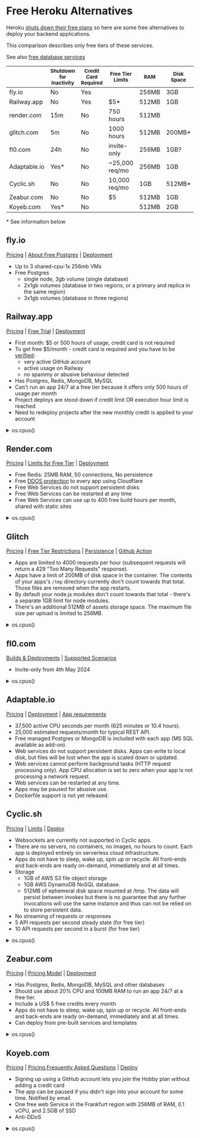 # Free Heroku Alternatives

Heroku [shuts down their free plans](https://twitter.com/heroku/status/1562817050565054469) so here are some free alternatives to deploy your backend applications.

This comparison describes only free tiers of these services.

See also [free database services](https://github.com/DmitryScaletta/free-database-services)

| | <sub>Shutdown for Inactivity</sub> | <sub>Credit Card Required</sub> | <sub>Free Tier Limits</sub> | <sub>RAM</sub> | <sub>Disk Space</sub> | <sub>Disk Write Access</sub> | <sub>Network Bandwidth</sub> | <sub>Docker-file</sub> | <sub>GitHub Integra-tion</sub> |
| ------------ | ---- | --- | -------------- | ----- | ------ | ---- | ------------- | --- | --- |
| fly.io       | No   | Yes |                | 256MB | 3GB    | Yes  | 160GB         | Yes | No  |
| Railway.app  | No   | Yes | $5*            | 512MB | 1GB    |      | $0.10/GB      | Yes | Yes |
| render.com   | 15m  | No  | 750 hours      | 512MB |        | No   | 100GB         | Yes | Yes |
| glitch.com   | 5m   | No  | 1000 hours     | 512MB | 200MB* | Yes  | 4000 req/hour | No  |     | 
| fl0.com      | 24h  | No  | invite-only    | 256MB | 1GB?   | Yes  | 5GB           | Yes | Yes |
| Adaptable.io | Yes* | No  | ~25,000 req/mo | 256MB | 1GB    | Yes* | 5GB           | No* | Yes |
| Cyclic.sh    | No   | No  | 10,000 req/mo  | 1GB   | 512MB* | Yes* |               | No  | Yes |
| Zeabur.com   | No   | No  | $5             | 512MB | 1GB    | Yes  |               | Yes | Yes |
| Koyeb.com    | Yes* | No  |                | 512MB | 2GB    | Yes  | 100GB         | Yes | Yes |

\* See information below

## fly.io

[Pricing](https://fly.io/docs/about/pricing/) | [About Free Postgres](https://fly.io/docs/reference/postgres/#about-free-postgres-on-fly) | [Deployment](https://fly.io/docs/app-guides/continuous-deployment-with-github-actions/#speed-run-your-way-to-continuous-deployment)

* Up to 3 shared-cpu-1x 256mb VMs
* Free Postgres
  * single node, 3gb volume (single database)
  * 2x1gb volumes (database in two regions, or a primary and replica in the same region)
  * 3x1gb volumes (database in three regions)

## Railway.app

[Pricing](https://railway.app/pricing) | [Free Trial](https://docs.railway.app/reference/pricing#free-trial) | [Deployment](https://docs.railway.app/deploy/deployments)

* First month: $5 or 500 hours of usage, credit card is not required
* To get free $5/month - credit card is required and you have to be [verified](https://blog.railway.app/p/pricing-and-plans-migration-guide-2023#what%E2%80%99s-the-deal-with-verification):
  * very active GitHub account
  * active usage on Railway
  * no spammy or abusive behaviour detected
* Has Postgres, Redis, MongoDB, MySQL
* Can't run an app 24/7 at a free tier because it offers only 500 hours of usage per month
* Project deploys are stood down if credit limit OR execution hour limit is reached
* Need to redeploy projects after the new monthly credit is applied to your account

<details>
<summary>os.cpus()</summary>

```json
[
  {"model":"Intel(R) Xeon(R) CPU @ 2.20GHz","speed":2199,"times":{"user":429977550,"nice":4877620,"sys":100221000,"idle":2236262230,"irq":0}},
  {"model":"Intel(R) Xeon(R) CPU @ 2.20GHz","speed":2199,"times":{"user":530307840,"nice":6992540,"sys":104119280,"idle":2159677140,"irq":0}},
  {"model":"Intel(R) Xeon(R) CPU @ 2.20GHz","speed":2199,"times":{"user":531292710,"nice":6954080,"sys":104655000,"idle":2165640630,"irq":0}},
  {"model":"Intel(R) Xeon(R) CPU @ 2.20GHz","speed":2199,"times":{"user":547151450,"nice":7143210,"sys":105376640,"idle":2151592570,"irq":0}},
  {"model":"Intel(R) Xeon(R) CPU @ 2.20GHz","speed":2199,"times":{"user":552904880,"nice":7234820,"sys":105625660,"idle":2147697520,"irq":0}},
  {"model":"Intel(R) Xeon(R) CPU @ 2.20GHz","speed":2199,"times":{"user":572768080,"nice":7805300,"sys":101886850,"idle":1998757280,"irq":0}},
  {"model":"Intel(R) Xeon(R) CPU @ 2.20GHz","speed":2199,"times":{"user":560505030,"nice":6684900,"sys":107260890,"idle":2134275420,"irq":0}},
  {"model":"Intel(R) Xeon(R) CPU @ 2.20GHz","speed":2199,"times":{"user":573149420,"nice":6695010,"sys":107365710,"idle":2128629600,"irq":0}},
  {"model":"Intel(R) Xeon(R) CPU @ 2.20GHz","speed":2199,"times":{"user":566875240,"nice":6857330,"sys":107589550,"idle":2135357390,"irq":0}},
  {"model":"Intel(R) Xeon(R) CPU @ 2.20GHz","speed":2199,"times":{"user":569532820,"nice":6849130,"sys":107298700,"idle":2134912670,"irq":0}},
  {"model":"Intel(R) Xeon(R) CPU @ 2.20GHz","speed":2199,"times":{"user":569806580,"nice":6872870,"sys":107199790,"idle":2134851970,"irq":0}},
  {"model":"Intel(R) Xeon(R) CPU @ 2.20GHz","speed":2199,"times":{"user":574875360,"nice":4793910,"sys":107062680,"idle":2129160960,"irq":0}},
  {"model":"Intel(R) Xeon(R) CPU @ 2.20GHz","speed":2199,"times":{"user":570777860,"nice":4896690,"sys":106414590,"idle":2139333750,"irq":0}},
  {"model":"Intel(R) Xeon(R) CPU @ 2.20GHz","speed":2199,"times":{"user":570867560,"nice":4870710,"sys":107309590,"idle":2135238060,"irq":0}},
  {"model":"Intel(R) Xeon(R) CPU @ 2.20GHz","speed":2199,"times":{"user":582392240,"nice":4899970,"sys":108861520,"idle":2120797550,"irq":0}},
  {"model":"Intel(R) Xeon(R) CPU @ 2.20GHz","speed":2199,"times":{"user":578386010,"nice":4940840,"sys":108575000,"idle":2125157350,"irq":0}},
  {"model":"Intel(R) Xeon(R) CPU @ 2.20GHz","speed":2199,"times":{"user":520093030,"nice":5064300,"sys":105708810,"idle":2185946050,"irq":0}},
  {"model":"Intel(R) Xeon(R) CPU @ 2.20GHz","speed":2199,"times":{"user":443641460,"nice":5138010,"sys":102879030,"idle":2266763470,"irq":0}},
  {"model":"Intel(R) Xeon(R) CPU @ 2.20GHz","speed":2199,"times":{"user":440584160,"nice":5153180,"sys":101942580,"idle":2271730290,"irq":0}},
  {"model":"Intel(R) Xeon(R) CPU @ 2.20GHz","speed":2199,"times":{"user":427817060,"nice":5236540,"sys":101030220,"idle":2285973890,"irq":0}},
  {"model":"Intel(R) Xeon(R) CPU @ 2.20GHz","speed":2199,"times":{"user":424426660,"nice":4804650,"sys":100285420,"idle":2285252450,"irq":0}},
  {"model":"Intel(R) Xeon(R) CPU @ 2.20GHz","speed":2199,"times":{"user":421252000,"nice":5071310,"sys":99151740,"idle":2296282390,"irq":0}},
  {"model":"Intel(R) Xeon(R) CPU @ 2.20GHz","speed":2199,"times":{"user":415649930,"nice":4844940,"sys":100851290,"idle":2293205670,"irq":0}},
  {"model":"Intel(R) Xeon(R) CPU @ 2.20GHz","speed":2199,"times":{"user":414107010,"nice":4704680,"sys":100748620,"idle":2296303770,"irq":0}},
  {"model":"Intel(R) Xeon(R) CPU @ 2.20GHz","speed":2199,"times":{"user":418074100,"nice":4743990,"sys":101072840,"idle":2294456620,"irq":0}},
  {"model":"Intel(R) Xeon(R) CPU @ 2.20GHz","speed":2199,"times":{"user":412244320,"nice":4795740,"sys":100025830,"idle":2300035030,"irq":0}},
  {"model":"Intel(R) Xeon(R) CPU @ 2.20GHz","speed":2199,"times":{"user":407350930,"nice":4870930,"sys":100091520,"idle":2306181050,"irq":0}},
  {"model":"Intel(R) Xeon(R) CPU @ 2.20GHz","speed":2199,"times":{"user":405358380,"nice":4845980,"sys":99191980,"idle":2308132560,"irq":0}},
  {"model":"Intel(R) Xeon(R) CPU @ 2.20GHz","speed":2199,"times":{"user":404763220,"nice":5067500,"sys":107482530,"idle":2256940970,"irq":0}},
  {"model":"Intel(R) Xeon(R) CPU @ 2.20GHz","speed":2199,"times":{"user":404258000,"nice":4938940,"sys":103694880,"idle":2282950000,"irq":0}},
  {"model":"Intel(R) Xeon(R) CPU @ 2.20GHz","speed":2199,"times":{"user":400346480,"nice":4855750,"sys":101393630,"idle":2296042160,"irq":0}},
  {"model":"Intel(R) Xeon(R) CPU @ 2.20GHz","speed":2199,"times":{"user":398576090,"nice":4846670,"sys":100361930,"idle":2304048900,"irq":0}}
]
```
</details>

## Render.com

[Pricing](https://render.com/pricing) | [Limits for Free Tier](https://render.com/docs/free#free-web-services) | [Deployment](https://render.com/docs/deploys)

* Free Redis: 25MB RAM, 50 connections, No persistence
* Free [DDOS protection](https://render.com/docs/ddos-protection) to every app using Cloudflare
* Free Web Services do not support persistent disks
* Free Web Services can be restarted at any time
* Free Web Services can use up to 400 free build hours per month, shared with static sites

<details>
<summary>os.cpus()</summary>

```json
[
  {"model":"AMD EPYC 7571","speed":2542,"times":{"user":174236890,"nice":41690,"sys":94674930,"idle":476275030,"irq":0}},
  {"model":"AMD EPYC 7571","speed":2547,"times":{"user":186440240,"nice":52690,"sys":102817790,"idle":472428170,"irq":0}},
  {"model":"AMD EPYC 7571","speed":2200,"times":{"user":184893690,"nice":59310,"sys":101664400,"idle":471043630,"irq":0}},
  {"model":"AMD EPYC 7571","speed":2200,"times":{"user":185885080,"nice":54210,"sys":102281640,"idle":473727850,"irq":0}},
  {"model":"AMD EPYC 7571","speed":2200,"times":{"user":191267210,"nice":61690,"sys":105612430,"idle":465391730,"irq":0}},
  {"model":"AMD EPYC 7571","speed":2547,"times":{"user":184773470,"nice":61930,"sys":101221800,"idle":472552340,"irq":0}},
  {"model":"AMD EPYC 7571","speed":2200,"times":{"user":186733720,"nice":70410,"sys":102413860,"idle":472580080,"irq":0}},
  {"model":"AMD EPYC 7571","speed":2547,"times":{"user":186168680,"nice":80780,"sys":102599080,"idle":469537790,"irq":0}}
]
```
</details>

## Glitch

[Pricing](https://glitch.com/pricing) | [Free Tier Restrictions](https://help.glitch.com/kb/article/17-technical-restrictions/) | [Persistence](https://help.glitch.com/kb/article/22-do-you-have-built-in-persistence-or-a-database/) | [Github Action](https://github.com/marketplace/actions/glitch-project-sync)

* Apps are limited to 4000 requests per hour (subsequent requests will return a 429 "Too Many Requests" response).
* Apps have a limit of 200MB of disk space in the container. The contents of your apps's `/tmp` directory currently don't count towards that total. Those files are removed when the app restarts.
* By default your node.js modules don't count towards that total - there's a separate 1GB limit for node modules.
* There's an additional 512MB of assets storage space. The maximum file size per upload is limited to 256MB.

<details>
<summary>os.cpus()</summary>

```json
[
  {"model":"Intel(R) Xeon(R) Platinum 8259CL CPU @ 2.50GHz","speed":2499,"times":{"user":392954400,"nice":760542130,"sys":397252320,"idle":2252573240,"irq":0}},
  {"model":"Intel(R) Xeon(R) Platinum 8259CL CPU @ 2.50GHz","speed":2499,"times":{"user":329321660,"nice":756776420,"sys":456550360,"idle":2255211520,"irq":0}},
  {"model":"Intel(R) Xeon(R) Platinum 8259CL CPU @ 2.50GHz","speed":2499,"times":{"user":382870720,"nice":787021250,"sys":372660160,"idle":2265251340,"irq":0}}
]
```
</details>

## fl0.com

[Builds & Deployments](https://docs.fl0.com/docs/platform/builds-deployments) | [Supported Scenarios](https://docs.fl0.com/docs/supported-scenarios)

* Invite-only from 4th May 2024

<details>
<summary>os.cpus()</summary>

```json
[
  {"model":"Intel(R) Xeon(R) Platinum 8275CL CPU @ 3.00GHz","speed":3617,"times":{"user":256960,"nice":3810,"sys":102520,"idle":28391470,"irq":0}},
  {"model":"Intel(R) Xeon(R) Platinum 8275CL CPU @ 3.00GHz","speed":2999,"times":{"user":274440,"nice":3020,"sys":104220,"idle":28388940,"irq":0}},
  {"model":"Intel(R) Xeon(R) Platinum 8275CL CPU @ 3.00GHz","speed":2999,"times":{"user":274890,"nice":3330,"sys":104990,"idle":28403950,"irq":0}},
  {"model":"Intel(R) Xeon(R) Platinum 8275CL CPU @ 3.00GHz","speed":2999,"times":{"user":305950,"nice":1990,"sys":105790,"idle":28370670,"irq":0}},
  {"model":"Intel(R) Xeon(R) Platinum 8275CL CPU @ 3.00GHz","speed":3608,"times":{"user":284490,"nice":3900,"sys":105520,"idle":28394810,"irq":0}},
  {"model":"Intel(R) Xeon(R) Platinum 8275CL CPU @ 3.00GHz","speed":2999,"times":{"user":301920,"nice":2960,"sys":105020,"idle":28370150,"irq":0}},
  {"model":"Intel(R) Xeon(R) Platinum 8275CL CPU @ 3.00GHz","speed":2999,"times":{"user":285230,"nice":7930,"sys":104650,"idle":28397560,"irq":0}},
  {"model":"Intel(R) Xeon(R) Platinum 8275CL CPU @ 3.00GHz","speed":3600,"times":{"user":404610,"nice":2110,"sys":111550,"idle":28279030,"irq":0}},
  {"model":"Intel(R) Xeon(R) Platinum 8275CL CPU @ 3.00GHz","speed":3675,"times":{"user":321350,"nice":3090,"sys":107030,"idle":28354550,"irq":0}},
  {"model":"Intel(R) Xeon(R) Platinum 8275CL CPU @ 3.00GHz","speed":2999,"times":{"user":318750,"nice":3690,"sys":102570,"idle":28370200,"irq":0}},
  {"model":"Intel(R) Xeon(R) Platinum 8275CL CPU @ 3.00GHz","speed":2999,"times":{"user":314820,"nice":2110,"sys":106290,"idle":28369010,"irq":0}},
  {"model":"Intel(R) Xeon(R) Platinum 8275CL CPU @ 3.00GHz","speed":3598,"times":{"user":320310,"nice":3500,"sys":111890,"idle":28286330,"irq":0}},
  {"model":"Intel(R) Xeon(R) Platinum 8275CL CPU @ 3.00GHz","speed":3599,"times":{"user":313590,"nice":3710,"sys":108010,"idle":28328580,"irq":0}},
  {"model":"Intel(R) Xeon(R) Platinum 8275CL CPU @ 3.00GHz","speed":2999,"times":{"user":300940,"nice":4490,"sys":108260,"idle":28369610,"irq":0}},
  {"model":"Intel(R) Xeon(R) Platinum 8275CL CPU @ 3.00GHz","speed":2999,"times":{"user":290070,"nice":4080,"sys":104160,"idle":28378910,"irq":0}},
  {"model":"Intel(R) Xeon(R) Platinum 8275CL CPU @ 3.00GHz","speed":2999,"times":{"user":414090,"nice":2290,"sys":118980,"idle":28196530,"irq":0}}
]
```
</details>

## Adaptable.io

[Pricing](https://adaptable.io/pricing) | [Deployment](https://adaptable.io/docs/deploying-your-existing-app) | [App requirements](https://adaptable.io/docs/app-guides/deploy-nodejs-app#containerized-app-requirements)

* 37,500 active CPU seconds per month (625 minutes or 10.4 hours).
* 25,000 estimated requests/month for typical REST API.
* Free managed Postgres or MongoDB is included with each app (MS SQL available as add-on).
* Web services do not support persistent disks. Apps can write to local disk, but files will be lost when the app is scaled down or updated.
* Web services cannot perform background tasks (HTTP request processing only). App CPU allocation is set to zero when your app is not processing a network request.
* Web services can be restarted at any time.
* Apps may be paused for abusive use.
* Dockerfile support is not yet released.

## Cyclic.sh

[Pricing](https://www.cyclic.sh/pricing) | [Limits](https://docs.cyclic.sh/overview/limits) | [Deploy](https://docs.cyclic.sh/overview/deploy)

* Websockets are currently not supported in Cyclic apps.
* There are no servers, no containers, no images, no hours to count. Each app is deployed entirely on serverless cloud infrastructure.
* Apps do not have to sleep, wake up, spin up or recycle. All front-ends and back-ends are ready on-demand, immediately and at all times.
* Storage
  * 1GB of AWS S3 file object storage
  * 1GB AWS DynamoDB NoSQL database.
  * 512MB of ephemeral disk space mounted at /tmp. The data will persist between invokes but there is no guarantee that any further invocations will use the same instance and thus can not be relied on to store persistent data.
* No streaming of requests or responses
* 5 API requests per second steady state (for free tier)
* 10 API requests per second in a burst (for free tier)

<details>
<summary>os.cpus()</summary>

```json
[
  {"model":"Intel(R) Xeon(R) Processor @ 2.50GHz","speed":2500,"times":{"user":260,"nice":0,"sys":380,"idle":488800,"irq":0}},
  {"model":"Intel(R) Xeon(R) Processor @ 2.50GHz","speed":2500,"times":{"user":490,"nice":0,"sys":480,"idle":488540,"irq":0}}
]
```
</details>

## Zeabur.com

[Pricing](https://zeabur.com/pricing) | [Pricing Model](https://docs.zeabur.com/billing/pricing) | [Deployment](https://docs.zeabur.com/get-started)

* Has Postgres, Redis, MongoDB, MySQL and other databases
* Should use about 20% CPU and 100MB RAM to run an app 24/7 at a free tier.
* Include a US$ 5 free credits every month
* Apps do not have to sleep, wake up, spin up or recycle. All front-ends and back-ends are ready on-demand, immediately and at all times.
* Can deploy from pre-built services and templates

<details>
<summary>os.cpus()</summary>

```json
[
  {"model":"AMD EPYC 7B12","speed":2249,"times":{"user":1079889550,"nice":0,"sys":517413340,"idle":1440992040,"irq":0}},
  {"model":"AMD EPYC 7B12","speed":2249,"times":{"user":1098516910,"nice":0,"sys":511087310,"idle":1445546250,"irq":0}},
  {"model":"AMD EPYC 7B12","speed":2249,"times":{"user":1090612360,"nice":0,"sys":512215370,"idle":1480410470,"irq":0}},
  {"model":"AMD EPYC 7B12","speed":2249,"times":{"user":1027847790,"nice":10,"sys":516513570,"idle":1232710880,"irq":0}}
]
```
</details>

## Koyeb.com 

[Pricing](https://www.koyeb.com/pricing) | [Pricing Frequently Asked Questions](https://www.koyeb.com/docs/faqs/pricing) | [Deploy](https://www.koyeb.com/docs/deploy)

* Signing up using a GitHub account lets you join the Hobby plan without adding a credit card
* The app can be paused if you didn't sign into your account for some time. Notified by email.
* One free web Service in the Frankfurt region with 256MB of RAM, 0.1 vCPU, and 2.5GB of SSD
* Anti-DDoS

<details>
<summary>os.cpus()</summary>

```json
[
  { "model": "AMD EPYC", "speed": 0, "times": { "user": 590, "nice": 0, "sys": 1110, "idle": 361200, "irq": 0 } }
]
```
</details>
